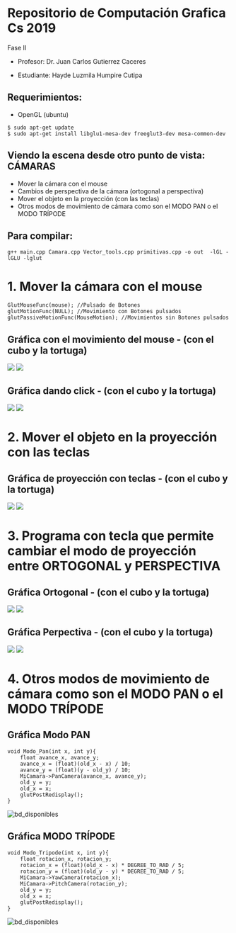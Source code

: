 # Repositorio de Computación Grafica Cs 2019
Fase II 

- Profesor: 
Dr. Juan Carlos Gutierrez Caceres

- Estudiante: 
Hayde Luzmila Humpire Cutipa

## Requerimientos:
- OpenGL (ubuntu)
```
$ sudo apt-get update
$ sudo apt-get install libglu1-mesa-dev freeglut3-dev mesa-common-dev
```
## Viendo la escena desde otro punto de vista: CÁMARAS
- Mover la cámara con el mouse
- Cambios de perspectiva de la cámara (ortogonal a perspectiva) 
- Mover el objeto en la proyección (con las teclas)
- Otros modos de movimiento de cámara como son el MODO PAN o el MODO TRÍPODE

## Para compilar: 
```
g++ main.cpp Camara.cpp Vector_tools.cpp primitivas.cpp -o out  -lGL -lGLU -lglut
```
# 1. Mover la cámara con el mouse
```
GlutMouseFunc(mouse); //Pulsado de Botones
glutMotionFunc(NULL); //Movimiento con Botones pulsados
glutPassiveMotionFunc(MouseMotion); //Movimientos sin Botones pulsados
```
## Gráfica con el movimiento del mouse - (con el cubo y la tortuga)
![](Imagenes/Movimiento_Mouse.gif)
![](Imagenes/Tortuga_Mouse.gif)

## Gráfica dando click - (con el cubo y la tortuga)
![](Imagenes/Movimiento_Click.gif)
![](Imagenes/Tortuga_Click.gif )

# 2. Mover el objeto en la proyección con las teclas
## Gráfica de proyección con teclas - (con el cubo y la tortuga)
![](Imagenes/Movimiento_Teclas.gif)
![](Imagenes/Tortuga_Tecla.gif)

# 3. Programa con tecla que permite cambiar el modo de proyección entre ORTOGONAL y PERSPECTIVA
## Gráfica Ortogonal - (con el cubo y la tortuga)
![](Imagenes/Movimiento_ortogonal.gif)
![](Imagenes/Tortuga_Ortogonal.gif)

## Gráfica Perpectiva - (con el cubo y la tortuga)
![](Imagenes/Movimiento_perpectiva.gif)
![](Imagenes/Tortuga_Perpectiva.gif)

# 4. Otros modos de movimiento de cámara como son el MODO PAN o el MODO TRÍPODE
## Gráfica Modo PAN
```
void Modo_Pan(int x, int y){
    float avance_x, avance_y;
    avance_x = (float)(old_x - x) / 10;
    avance_y = (float)(y - old_y) / 10;
    MiCamara->PanCamera(avance_x, avance_y);
    old_y = y;
    old_x = x;
    glutPostRedisplay();
}
```
![bd_disponibles](Imagenes/Modo_PanCubo.png)
## Gráfica MODO TRÍPODE
```
void Modo_Tripode(int x, int y){
    float rotacion_x, rotacion_y;
    rotacion_x = (float)(old_x - x) * DEGREE_TO_RAD / 5;
    rotacion_y = (float)(old_y - y) * DEGREE_TO_RAD / 5;
    MiCamara->YawCamera(rotacion_x);
    MiCamara->PitchCamera(rotacion_y);
    old_y = y;
    old_x = x;
    glutPostRedisplay();
}
```
![bd_disponibles](Imagenes/Modo_TripodeCubo.png)
